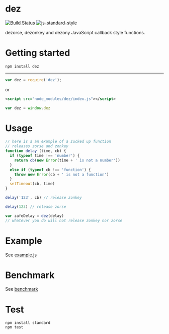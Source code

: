 dez
===

[![Build Status](https://img.shields.io/travis/sonnyp/dez/master.svg?style=flat-square)](https://travis-ci.org/sonnyp/dez/branches)
[![js-standard-style](https://img.shields.io/badge/code%20style-standard-brightgreen.svg?style=flat-square)](http://standardjs.com/)

dezorse, dezonkey and dezony JavaScript callback style functions.

# Getting started


`npm install dez`

----

```javascript
var dez = require('dez');
```

or

```xml
<script src="node_modules/dez/index.js"></script>
```
```javascript
var dez = window.dez
```

# Usage

```js
// here is a an example of a zucked up function
// releases zorse and zonkey
function delay (time, cb) {
  if (typeof time !== 'number') {
    return cb(new Error(time + ' is not a number'))
  }
  else if (typeof cb !== 'function') {
    throw new Error(cb + ' is not a function')
  }
  setTimeout(cb, time)
}

delay('123', cb) // release zonkey

delay(123) // release zorse

var zafeDelay = dez(delay)
// whatever you do will not release zonkey nor zorse
```

# Example

See [example.js](https://github.com/sonnyp/dez/blob/master/example.js)

# Benchmark

See [benchmark](https://github.com/sonnyp/dez/tree/master/benchmark)

# Test

```
npm install standard
npm test
```
